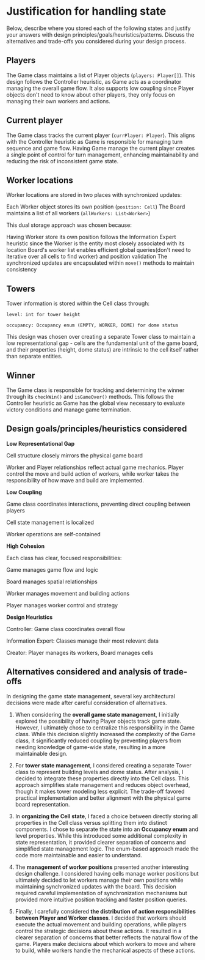 # Justification for handling state
Below, describe where you stored each of the following states and justify your answers with design principles/goals/heuristics/patterns. Discuss the alternatives and trade-offs you considered during your design process.

## Players
The Game class maintains a list of Player objects (`players: Player[]`). This design follows the Controller heuristic, as Game acts as a coordinator managing the overall game flow. It also supports low coupling since Player objects don't need to know about other players, they only focus on managing their own workers and actions.

## Current player
The Game class tracks the current player (`currPlayer: Player`). This aligns with the Controller heuristic as Game is responsible for managing turn sequence and game flow. Having Game manage the current player creates a single point of control for turn management, enhancing maintainability and reducing the risk of inconsistent game state.

## Worker locations
Worker locations are stored in two places with synchronized updates:

Each Worker object stores its own position (`position: Cell`)
The Board maintains a list of all workers (`allWorkers: List<Worker>`)

This dual storage approach was chosen because:

Having Worker store its own position follows the Information Expert heuristic since the Worker is the entity most closely associated with its location
Board's worker list enables efficient global queries(don't need to iterative over all cells to find worker) and position validation
The synchronized updates are encapsulated within `move()` methods to maintain consistency

## Towers
Tower information is stored within the Cell class through:

`level: int for tower height`

`occupancy: Occupancy enum (EMPTY, WORKER, DOME) for dome status`

This design was chosen over creating a separate Tower class to maintain a low representational gap - cells are the fundamental unit of the game board, and their properties (height, dome status) are intrinsic to the cell itself rather than separate entities.

## Winner
The Game class is responsible for tracking and determining the winner through its `checkWin()` and `isGameOver()` methods. This follows the Controller heuristic as Game has the global view necessary to evaluate victory conditions and manage game termination.

## Design goals/principles/heuristics considered
**Low Representational Gap**

Cell structure closely mirrors the physical game board

Worker and Player relationships reflect actual game mechanics. Player control the move and build action of workers, while worker takes the responsibility of how mave and build are implemented.


**Low Coupling**

Game class coordinates interactions, preventing direct coupling between players

Cell state management is localized

Worker operations are self-contained


**High Cohesion**

Each class has clear, focused responsibilities:

Game manages game flow and logic

Board manages spatial relationships

Worker manages movement and building actions

Player manages worker control and strategy


**Design Heuristics**

Controller: Game class coordinates overall flow

Information Expert: Classes manage their most relevant data

Creator: Player manages its workers, Board manages cells

## Alternatives considered and analysis of trade-offs
In designing the game state management, several key architectural decisions were made after careful consideration of alternatives. 

1. When considering the **overall game state management**, I initially explored the possibility of having Player objects track game state. However, I ultimately chose to centralize this responsibility in the Game class. While this decision slightly increased the complexity of the Game class, it significantly reduced coupling by preventing players from needing knowledge of game-wide state, resulting in a more maintainable design.

2. For **tower state management**, I considered creating a separate Tower class to represent building levels and dome status. After analysis, I decided to integrate these properties directly into the Cell class. This approach simplifies state management and reduces object overhead, though it makes tower modeling less explicit. The trade-off favored practical implementation and better alignment with the physical game board representation.

3. In **organizing the Cell state**, I faced a choice between directly storing all properties in the Cell class versus splitting them into distinct components. I chose to separate the state into an **Occupancy enum** and level properties. While this introduced some additional complexity in state representation, it provided clearer separation of concerns and simplified state management logic. The enum-based approach made the code more maintainable and easier to understand.

4. The **management of worker positions** presented another interesting design challenge. I considered having cells manage worker positions but ultimately decided to let workers manage their own positions while maintaining synchronized updates with the board. This decision required careful implementation of synchronization mechanisms but provided more intuitive position tracking and faster position queries.

5. Finally, I carefully considered **the distribution of action responsibilities between Player and Worker classes**. I decided that workers should execute the actual movement and building operations, while players control the strategic decisions about these actions. It resulted in a clearer separation of concerns that better reflects the natural flow of the game. Players make decisions about which workers to move and where to build, while workers handle the mechanical aspects of these actions.